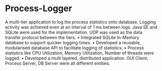 # Process-Logger
A multi-tier application to log the process statistics onto database. Logging activity was achieved even at an interval of 1 ms between logs. Java SE and SQLite were used for the implementation. UDP was used as the data transfer protocol between the tiers.
• Integrated SQLite In-Memory database to support quicker logging times.
• Developed a reusable, modularised database API to facilitate logging of statistics.
• Process statistics like CPU Utilization, Memory Utilization, Number of threads were logged.
•	Developed a multi layered, distributed application. GUI Client, Process Server, DB Server were all different entities.
